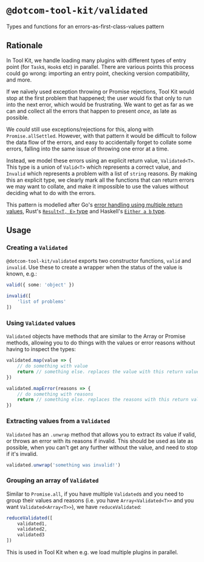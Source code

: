 # `@dotcom-tool-kit/validated`

Types and functions for an errors-as-first-class-values pattern

## Rationale

In Tool Kit, we handle loading many plugins with different types of entry point (for `Task`s, `Hook`s etc) in parallel. There are various points this process could go wrong: importing an entry point, checking version compatibility, and more.

If we naïvely used exception throwing or Promise rejections, Tool Kit would stop at the first problem that happened; the user would fix that only to run into the next error, which would be frustrating. We want to get as far as we can and collect all the errors that happen to present _once_, as late as possible.

We _could_ still use exceptions/rejections for this, along with `Promise.allSettled`. However, with that pattern it would be difficult to follow the data flow of the errors, and easy to accidentally forget to collate some errors, falling into the same issue of throwing one error at a time.

Instead, we model these errors using an explicit return value, `Validated<T>`. This type is a union of `Valid<T>` which represents a correct value, and `Invalid` which represents a problem with a list of `string` reasons. By making this an explicit type, we clearly mark all the functions that can return errors we may want to collate, and make it impossible to use the values without deciding what to do with the errors.

This pattern is modelled after Go's [error handling using multiple return values](https://go.dev/doc/tutorial/handle-errors), Rust's [`Result<T, E>` type](https://doc.rust-lang.org/book/ch09-02-recoverable-errors-with-result.html) and Haskell's [`Either a b` type](https://hackage.haskell.org/package/base-4.19.0.0/docs/Data-Either.html).

## Usage

### Creating a `Validated`

`@dotcom-tool-kit/validated` exports two constructor functions, `valid` and `invalid`. Use these to create a wrapper when the status of the value is known, e.g.:

```typescript
valid({ some: 'object' })

invalid([
	'list of problems'
])
```

### Using `Validated` values

`Validated` objects have methods that are similar to the Array or Promise methods, allowing you to do things with the values or error reasons without having to inspect the types:

```typescript
validated.map(value => {
	// do something with value
	return // something else. replaces the value with this return value if valid, does nothing if invalid
})

validated.mapError(reasons => {
	// do something with reasons
	return // something else. replaces the reasons with this return value if invalid, does nothing if valid
})
```

### Extracting values from a `Validated`

`Validated` has an `.unwrap` method that allows you to extract its value if valid, or throws an error with its reasons if invalid. This should be used as late as possible, when you can't get any further without the value, and need to stop if it's invalid.

```typescript
validated.unwrap('something was invalid!')
```

### Grouping an array of `Validated`

Similar to `Promise.all`, if you have multiple `Validated`s and you need to group their values and reasons (i.e. you have `Array<Validated<T>>` and you want `Validated<Array<T>>`), we have `reduceValidated`:

```typescript
reduceValidated([
	validated1,
	validated2,
	validated3
])
```

This is used in Tool Kit when e.g. we load multiple plugins in parallel.
